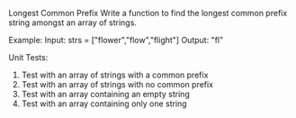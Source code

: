 Longest Common Prefix
Write a function to find the longest common prefix string amongst an array of strings.

Example:
Input: strs = ["flower","flow","flight"]
Output: "fl"

Unit Tests:

1. Test with an array of strings with a common prefix
2. Test with an array of strings with no common prefix
3. Test with an array containing an empty string
4. Test with an array containing only one string
